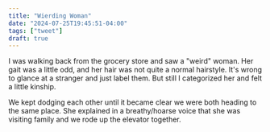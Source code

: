 ```yaml
---
title: "Wierding Woman"
date: "2024-07-25T19:45:51-04:00"
tags: ["tweet"]
draft: true
---
```


I was walking back from the grocery store and saw a "weird" woman.
Her gait was a little odd, and her hair was not quite a normal hairstyle.
It's wrong to glance at a stranger and just label them.
But still I categorized her and felt a little kinship.

We kept dodging each other until it became clear we were both heading to the same place.
She explained in a breathy/hoarse voice that she was visiting family and we rode up the elevator together.
